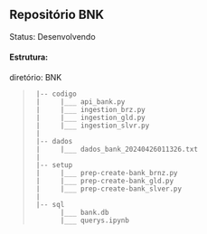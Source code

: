 ## Repositório BNK

Status: Desenvolvendo

#### Estrutura:

diretório: BNK
 >      |-- codigo
 >      |     |___ api_bank.py
 >      |     |___ ingestion_brz.py
 >      |     |___ ingestion_gld.py
 >      |     |___ ingestion_slvr.py
 >      |
 >      |-- dados
 >      |     |___ dados_bank_20240426011326.txt
 >      |     
 >      |-- setup
 >      |     |___ prep-create-bank_brnz.py
 >      |     |___ prep-create-bank_gld.py
 >      |     |___ prep-create-bank_slver.py
 >      |
 >      |-- sql
 >            |___ bank.db
 >            |___ querys.ipynb